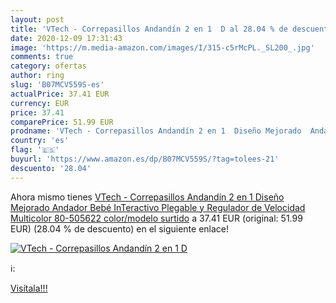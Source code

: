 ```yaml
---
layout: post
title: 'VTech - Correpasillos Andandín 2 en 1  D al 28.04 % de descuento'
date: 2020-12-09 17:31:43
image: 'https://m.media-amazon.com/images/I/315-c5rMcPL._SL200_.jpg'
comments: true
category: ofertas
author: ring
slug: 'B07MCV559S-es'
actualPrice: 37.41 EUR
currency: EUR
price: 37.41
comparePrice: 51.99 EUR
prodname: 'VTech - Correpasillos Andandín 2 en 1  Diseño Mejorado  Andador Bebé InTeractivo Plegable y Regulador de Velocidad  Multicolor  80-505622    color/modelo surtido'
country: 'es'
flag: '🇪🇸'
buyurl: 'https://www.amazon.es/dp/B07MCV559S/?tag=tolees-21'
descuento: '28.04'
---
```


Ahora mismo tienes [VTech - Correpasillos Andandín 2 en 1  Diseño Mejorado  Andador Bebé InTeractivo Plegable y Regulador de Velocidad  Multicolor  80-505622    color/modelo surtido](https://www.amazon.es/dp/B07MCV559S/?tag=tolees-21) a 37.41 EUR (original: 51.99 EUR) (28.04 %  de descuento) en el siguiente enlace!

[![VTech - Correpasillos Andandín 2 en 1  D](https://m.media-amazon.com/images/I/315-c5rMcPL._SL200_.jpg)](https://www.amazon.es/dp/B07MCV559S/?tag=tolees-21)

ℹ️:


[Visítala!!!](https://www.amazon.es/dp/B07MCV559S/?tag=tolees-21)
